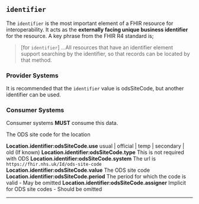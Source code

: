 ## `identifier`

The `identifier` is the most important element of a FHIR resource for interoperability. It acts as the **externally facing unique business identifier** for the resource. A key phrase from the FHIR R4 standard is;
> [for `identifier`] ...All resources that have an identifier element support searching by the identifier, so that records can be located by that method.

### Provider Systems

It is recommended that the `identifier` value is odsSiteCode, but another identifier can be used. 

### Consumer Systems

Consumer systems **MUST** consume this data.


The ODS site code for the location

**Location.identifier:odsSiteCode.use**
usual | official | temp | secondary | old (If known)
**Location.identifier:odsSiteCode.type**
This is not required with ODS
**Location.identifier:odsSiteCode.system**
The url is `https://fhir.nhs.uk/Id/ods-site-code`
**Location.identifier:odsSiteCode.value**
The ODS site code
**Location.identifier:odsSiteCode.period**
The period for which the code is valid - May be omitted
**Location.identifier:odsSiteCode.assigner**
Implicit for ODS site codes - Should be omitted

---


